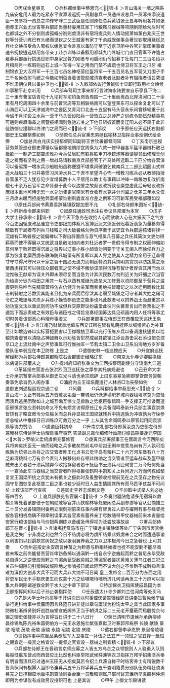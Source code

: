 <!-- { "loadSidebar": true } -->
　　○丙戌金星昼见
　　○兵科都给事中蔡思充＜锍-釒＞言山海关一墙之隔系  九庙安危用人最为吃紧永平宜添设巡抚一员副总兵一员通州设总兵一员涿州添设道臣一员参将一员总之冲锋守阵二三武臣是任则原任总兵黄钺张士显与听用各并如张抱赤王兴业尤世吉等兵部即当量材委用其家丁行粮鞍马器械等项随到随给勿后时可也都城之外不分劄则虞孤概分劄则虞溃非有宿将提兵则人情动摇萧如薰白兆庆王世钦等分营训练已有头绪而世钦之父王威畜有家丁千余威既谢事合著世钦取用延绥总兵杜文焕虽受命入蜀权以缓急宜令赴京以备防守至于近京卫所中各官非掌印署事者速令抚按遴选堪用各带亲丁赴京训练以备叙用都城九门外城七门直日官军不许诡占雇募兵部亟行挑选世职中身家足膂力刚者专司启闭仍令招募丁壮每门二三百名给以月粮两月一练暇则运石上城一军得一军之用而门禁不虞疏也侍卫将军王之爪牙  祖制锦衣卫大汉将军一千三百七员名神枢营红盔将军一千五百员名五军营又刀围子手三千名侯伯驸马统之今能如制否当着该管勋戚清查老者汰缺者补有阻挠者请旨究诘不惟肃朝仪且以备护卫也＜锍-釒＞入敕部依议行黄钺张士显即行取用杜文焕候川事稍平赴京听用
　　○兵部车驾司主事来斯行言津海水陆要害自乐亭县下海二三十里有曹宝店青坨十九坨将军坨钓鱼岗皆周围一二十里而离西北岸清河口二十余里有月坨周围四十余里与前曹宝店等互相联络南可以望登莱东可以探金复北可以了山海西可以卫天津诚海中之要区又青河口北去十五里有马头营永乐间曾移辎重于此今诚于月坨设立水兵一营于马头营设陆兵一营皆立之总帅严之训练令部伍渐精事机可遘则疾趋海盖之间警报相闻则急驰岩关之下他日斩奴首而复辽阳未必不繇于此非徒防御应援聊以终津门之局而已＜锍-釒＞下部议
　　○予原任应天巡抚右副都御史王应麟祭葬如例
　　○荫原任总兵官秉忠男拯民榆林卫指挥佥事炤例优给全俸
　　○加总兵白兆庆实授都督同知副将王世钦署都督同知
　　○丁亥南京巡视营务兼管巡仓御史谭锴以留都重地绸缪宜周条为六款一修甲器各军盔甲器械朽敝已极欲一一制造工部空虚难办今兵仗局贮有铁盔铁甲刀枪铳炮等器请容领出修理无创造之费而有坚利之用一增战马请敕南京兵部差官于产马处所选取二千匹分给各营演习以备驱策一增水兵沙船唬船虽称便捷不堪乘风破浪乞敕南兵工二部比炤圌山式样造大战船三十只并募惯习风涛水兵二千庶不至望洋心怖一增教习练兵必从教师指授各营虽不乏人犹存见少宜增募数十人平居用以教士有事藉以冲锋一南粮勿复改折南粮七十余万石官军之命胥悬于此今以边警之故频议改折致仓廪空虚此后毋轻议改折庶根本重地可恃无恐一水兑勿骤更官南米有仓收有水克并分司监之仓差三年水兑仅三月席未暖而担旋弛弊窦相蒙谁剔夙蠹宜准仓差之例积习可新军民受福部覆如议
　　○原任兵部尚书黄嘉善辞延镇叙提加恩不允
　　○礼部右侍郎朱国祯＜锍-釒＞辞新命令即来供职
　　○起原任通政司添注右参议吕邦燿为本官
　　○戊子大学士孙承宗＜锍-釒＞言今天下急务在收拾人心而欲收人心在大振天下之气方今百吏因循庶政丛脞宜令吏部细加体察凡宽博近迂文藻近弱迟暮近衰急为量移务得精敏有干局者布列兵马钱粮之司大破尝格勿拘资序至于武吏宜令兵部遍核诸将择一沉雄有□略者授之钺偏裨以下得自辟置庶与意气相属凡召募之兵任其简汰文吏勿得羁馽而使不得展以文统武自是敝法如向者刘杜近者罗一贵假令得专制之权而伸缩如意何至于败若既得沉雄之将畀以辽事小胜小衄皆勿问要于守关无阑入而徐俟兵力之厚为恢复北縻西虏东联海防凡城堡有所复即以其人畀之使其人之精力全用于辽盖得寸守寸得尺守尺以干家之智干国必无遗力而朝廷特资其兵饷明其赏罚以防跋扈之渐至西虏择其可以弹压众部者縻之使不侵不叛侦谍须得沉静有智计者厚资其用而勿以沈惟敬王猷辈为误关外即未须尽复而当急为计其流民数万勿列近关为奸细之穴当官为给盗分徙为屯田之用其一片石以西有戚继光故垒大加修葺以资防御至于营兵之滥骤更则易哗当先精简营将仿古伉健升为亲军而拳勇绝技皆籍记之以次迁用而数比其击剌骑射之艺数赏其能者且化为亲兵而后徐汰其老弱至城堡之可守者其大姓之储可令贮之城堡与夫练乡兵练小操皆郡邑吏之能事也凡此数者可以拊养战士而悬重赏以劝功宽文法以重武则何功不成但兵交原野议纷庙堂此往时失著至言出而咎票拟之不速旨下而忘责成之有效臣与诸臣戒之得旨览奏经国筹边具见硕画内用人任将等事尤切时务着该部悉心料理毋事虚文
　　○兵部署部事左侍郎王在晋覆应天巡抚王象恒＜锍-釒＞言江南乃财赋重地值东西交讧所在皆有乱萌抚臣以绸缪苦心为补苴至计如增选锋以实标营扼要害以卫襟喉抽卫军以充行伍练乡兵以备调遣核逋负以给粮饷查虚冒以清隐占神鼓舞以示劝惩皆犁然成昼其欲镇江添设游击采石添设把总控京口之上流壮南中之声势事属可行惟抽军一节若太镇二卫金山卫系沿海地方岁岁备倭队伍单弱应在本卫防练  上是之
　　○遣御史林一桂巡按应天
　　○升宣府巡抚解经邦为兵部右侍郎兼都察院右佥都御史经略辽东
　　○南京太仆寺少卿赵拱极以病请告部覆从之
　　○升抚州府知府张秉文为江西按察司副使分守饶南九江道
　　○革延绥左营游击张洪烈回卫巡抚张之厚参其托病规避也
　　○己丑命大学士孙承宗暂掌兵部事从御史左光斗请也承宗疏辞  上曰东事紧急卿即掌管部务尝朝奏事免承旨仍入阁办事
　　○潘府内丘王珵埙薨遣行人林咨□治丧祭如例
　　○遣御史刘述祖巡视京通二仓
　　○风霾
　　○兵科都给事中蔡思充＜锍-釒＞言山海一关止有残兵五万皆敝衣垢面一带城垣仍低薄塌圯罗城内器械填塞莫为查验而溃兵逃民团聚如斗之城互煽互惊立见兽散之势枢臣张鹤鸣一手支撑无可推诿而道臣邢慎言张应吾韩初命又不免有烦言访得原任辽东兵备阎鸣泰新升兵部主事袁崇焕皆饶有才略宜敕令分任榆关而总兵孙显祖王国梁就残兵中挑选孰为冲锋孰为守垛参游总哨从中推择日日训练庶可救万分之一乎  上从其言命阎鸣泰以原官起用同袁崇焕等协力赞助
　　○逮道臣韩初命
　　○升南京礼部右侍郎黄汝良为吏部左侍郎兼翰林院侍读学士协理詹事府事充  实录副总裁命编修叶灿简讨缪昌期姜逢元李国＜木普＞罗喻义孟绍虞俱充纂修官
　　○庚寅兵部署部事王在晋疏言今河西陷矣兵将奔矣抚臣无一骑而经略之兵多散矣然前屯中前岂无剩卒觉乖岛尚有万人孰可招练孰为统领此兵将之应交管者昨王化贞书云觉华岛有粮料二十六万河东堡有八十万芝麻湾粮料七万有余今责何人搬移何处存顿此粮饷之当交管者至运车战车及盔甲器械未出关者若干溃兵抛弃今收拾存留者若干抚臣书云溃兵马匹何啻二万今归何处当一一查验此车马器械之当交管者昨得枢臣张鹤鸣手劄知关上兵尚近六万而何栋如邹复宣王国梁所统之兵犹未有抵关之报此时及蚤整顿收拾眼前见在之兵见存之物先议固守复图恢复此枢督二臣之事也若少延时日人益生情匿其所有而马匹甲仗益不可问矣  上敕该部严行查核
　　○差御史李养志炤刷文卷
　　○辛卯取中式举人刘必达等四百名
　　○  上谕兵部朕览各官屡＜锍-釒＞条奏封疆阽危请多用宿将以救榆关等处着该部便于在朝勋戚等官并山狭榆林等处废闲总兵副参游等官从公摘推三二十员分发各镇随材委用立限刻期前来任事内果有智勇过人即与擢用有事与经督抚按各官相机商确不得牵制误事其各官素有蓄养亲丁尽数随带甲仗器械前来本省量给安家行粮该部给与马价银两训练以备缓急毋得视为泛尝故事故谕
　　○署兵部侍郎王在晋＜锍-釒＞言诸夷抚赏马市在广宁镇远关镇静堡等处广宁失则市罢赏绝是我之失广宁非虏之利也然今日不结虏必将为虏所结乘此奴虏未合之时亟遣通事谕以利害饵以封爵款赏树奴之敌以张羽翼养我之力以卫本根洵今日之急著也  上可其奏
　　○贵州巡按史永安疏言仲苗之为黔患与黔相终始者也抚不能安剿不能尽蔺酋未叛之前尚能督责营肖申饬备捕以通滇黔一线自永宁逆酋起而黔之普尼永毕受敌矣自遵义之逆孽应而黔之乌湄余瓮受敌矣贼之薄湄瓮者尝扰黄滩关薄乌江者三犯江关苖仲伺隙勾引猾贼破城陷地之惨哨报日闻此际而不议大创之不惟黔不成黔抑且滇难为滇但大创非大兵不可而大兵非大饷不可日闻  皇上发帑金二百万分为东西之用将吏军民无不手额庆更生而仅蒙十万之给嗷嗷待哺所济几何请再发三十万庶可以招集大兵剿除诸逆救全黔于水火之中章下部议
　　○特加锦衣卫指挥使戚昌国为本卫都指挥同知以后子孙止袭指挥使
　　○壬辰遣太仆寺少卿刘兰往河南等处买马
　　○先是大学士叶向高等于开讲次日以时事倥偬请暂辍经筵日讲奉旨暂免候宁谧举行吏科给事中侯震旸因言经筵日讲非徒以章句庸谈为粉饬太平之具当此国家多事防微杜渐辨贤别奸战胜庙堂宣威阃外正当于朝讲之际二三元老开壅蔽而启殷忧奈何辍之御史张捷亦以为言得旨日讲于二十八日行
　　○癸巳清明节遣侯孙承荫柳祚昌徐锡胤陈光裕朱国弼伯方一元王永恩施壮猷张嘉猷卫时春郭邦栋祭  长陵  献陵  景陵  裕陵  茂陵  泰陵  康陵  永陵  昭陵  定陵  庆陵
　　○遣右都督李承恩祭  景皇帝陵寝
　　○遣指挥事中陈胤丛条奏班军入卫事宜一补伍之法宜严一领班之官宜择一赴班之期宜定一操赏之格宜议一提督之官宜设一器械之制宜精＜锍-釒＞下部议
　　○兵部左侍郎王在晋疏言京师应募之人皆五方乌合之众领银则人人骁勇入队则每每恇羸东营点而西营应比比然也科臣举阳武侯薛濂锦衣卫指挥万邦孚招集溃兵奉有明旨而溃兵已过通州玉田无从招矣莫若令招土兵濂自称平时结客养士有精锐数千皆真保间有根脚人当即令濂募兵五千万邦孚募兵五千查明籍贯分别队伍务精壮骁勇募完之日择相应地面屯劄查验则委台臣一员散粮则属户部司官其濂所举袁麟柯仲炯即用为参谋俟有成效另议授职可也  上是其议
　　○甲午  上御文华殿讲读

